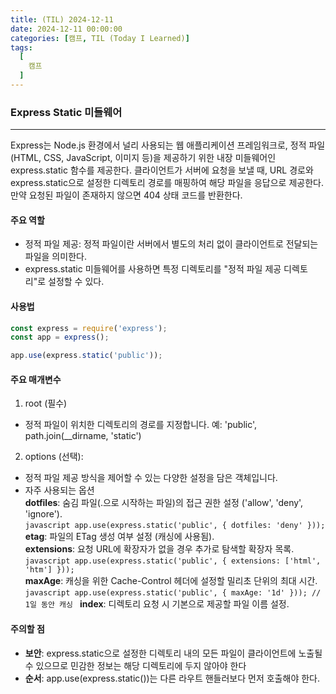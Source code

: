 ```yaml
---
title: (TIL) 2024-12-11
date: 2024-12-11 00:00:00
categories: [캠프, TIL (Today I Learned)]
tags:
  [
    캠프
  ]
---
```


### **Express Static 미들웨어**
---
Express는 Node.js 환경에서 널리 사용되는 웹 애플리케이션 프레임워크로, 정적 파일(HTML, CSS, JavaScript, 이미지 등)을 제공하기 위한 내장 미들웨어인 express.static 함수를 제공한다.
클라이언트가 서버에 요청을 보낼 때, URL 경로와 express.static으로 설정한 디렉토리 경로를 매핑하여 해당 파일을 응답으로 제공한다. 만약 요청된 파일이 존재하지 않으면 404 상태 코드를 반환한다.

#### **주요 역할**  

- 정적 파일 제공: 정적 파일이란 서버에서 별도의 처리 없이 클라이언트로 전달되는 파일을 의미한다.
- express.static 미들웨어를 사용하면 특정 디렉토리를 "정적 파일 제공 디렉토리"로 설정할 수 있다.

#### **사용법**  

```javascript
const express = require('express');
const app = express();

app.use(express.static('public'));
```

#### 주요 매개변수  

1. root (필수)
  - 정적 파일이 위치한 디렉토리의 경로를 지정합니다. 예: 'public', path.join(__dirname, 'static')
2. options (선택):
  - 정적 파일 제공 방식을 제어할 수 있는 다양한 설정을 담은 객체입니다.
  - 자주 사용되는 옵션  
      **dotfiles**: 숨김 파일(.으로 시작하는 파일)의 접근 권한 설정 ('allow', 'deny', 'ignore').  
          ```javascript
          app.use(express.static('public', { dotfiles: 'deny' }));
          ```  
      **etag**: 파일의 ETag 생성 여부 설정 (캐싱에 사용됨).  
      **extensions**: 요청 URL에 확장자가 없을 경우 추가로 탐색할 확장자 목록.  
          ```javascript
          app.use(express.static('public', { extensions: ['html', 'htm'] }));
          ```    
      **maxAge**: 캐싱을 위한 Cache-Control 헤더에 설정할 밀리초 단위의 최대 시간.  
          ```javascript
          app.use(express.static('public', { maxAge: '1d' })); // 1일 동안 캐싱
          ```
      **index**: 디렉토리 요청 시 기본으로 제공할 파일 이름 설정.  

#### **주의할 점**
- **보안**: express.static으로 설정한 디렉토리 내의 모든 파일이 클라이언트에 노출될 수 있으므로 민감한 정보는 해당 디렉토리에 두지 않아야 한다
- **순서**: app.use(express.static())는 다른 라우트 핸들러보다 먼저 호출해야 한다.